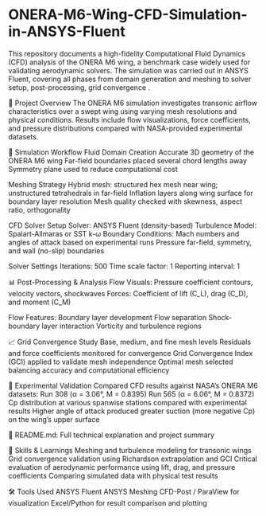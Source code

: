 # ONERA-M6-Wing-CFD-Simulation-in-ANSYS-Fluent
This repository documents a high-fidelity Computational Fluid Dynamics (CFD) analysis of the ONERA M6 wing, a benchmark case widely used for validating aerodynamic solvers. The simulation was carried out in ANSYS Fluent, covering all phases from domain generation and meshing to solver setup, post-processing, grid convergence .

📄 Project Overview
The ONERA M6 simulation investigates transonic airflow characteristics over a swept wing using varying mesh resolutions and physical conditions. Results include flow visualizations, force coefficients, and pressure distributions compared with NASA-provided experimental datasets.

🧩 Simulation Workflow
Fluid Domain Creation
Accurate 3D geometry of the ONERA M6 wing
Far-field boundaries placed several chord lengths away
Symmetry plane used to reduce computational cost

Meshing Strategy
Hybrid mesh: structured hex mesh near wing; unstructured tetrahedrals in far-field
Inflation layers along wing surface for boundary layer resolution
Mesh quality checked with skewness, aspect ratio, orthogonality

CFD Solver Setup
Solver: ANSYS Fluent (density-based)
Turbulence Model: Spalart-Allmaras or SST k-ω
Boundary Conditions:
Mach numbers and angles of attack based on experimental runs
Pressure far-field, symmetry, and wall (no-slip) boundaries

Solver Settings
Iterations: 500
Time scale factor: 1
Reporting interval: 1

📊 Post-Processing & Analysis
Flow Visuals: Pressure coefficient contours, velocity vectors, shockwaves
Forces: Coefficient of lift (C_L), drag (C_D), and moment (C_M)

Flow Features:
Boundary layer development
Flow separation
Shock-boundary layer interaction
Vorticity and turbulence regions

📈 Grid Convergence Study
Base, medium, and fine mesh levels
Residuals and force coefficients monitored for convergence
Grid Convergence Index (GCI) applied to validate mesh independence
Optimal mesh selected balancing accuracy and computational efficiency

🔬 Experimental Validation
Compared CFD results against NASA’s ONERA M6 datasets:
Run 308 (α = 3.06°, M = 0.8395)
Run 565 (α = 6.06°, M = 0.8372)
Cp distribution at various spanwise stations compared with experimental results
Higher angle of attack produced greater suction (more negative Cp) on the wing’s upper surface


📄 README.md: Full technical explanation and project summary

🧠 Skills & Learnings
Meshing and turbulence modeling for transonic wings
Grid convergence validation using Richardson extrapolation and GCI
Critical evaluation of aerodynamic performance using lift, drag, and pressure coefficients
Comparing simulated data with physical test results

🛠 Tools Used
ANSYS Fluent
ANSYS Meshing
CFD-Post / ParaView for visualization
Excel/Python for result comparison and plotting
